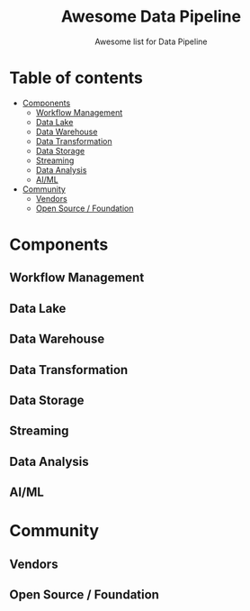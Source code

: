 <h1 align="center">Awesome Data Pipeline</h1>
<p align="center">Awesome list for Data Pipeline</p>

# Table of contents

- [Components](#components)
   - [Workflow Management](#workflow-management)
   - [Data Lake](#data-lake)
   - [Data Warehouse](#data-warehouse)
   - [Data Transformation](#data-transformation)
   - [Data Storage](#data-storage)
   - [Streaming](#streaming)
   - [Data Analysis](#data-analysis)
   - [AI/ML](#aiml)
- [Community](#community)
   - [Vendors](#vendors)
   - [Open Source / Foundation](#open-source--foundation)

# Components

## Workflow Management

## Data Lake

## Data Warehouse

## Data Transformation

## Data Storage

## Streaming

## Data Analysis

## AI/ML

# Community

## Vendors

## Open Source / Foundation 
